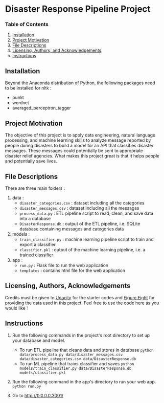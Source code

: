 # Disaster Response Pipeline Project

### Table of Contents

1. [Installation](#installation)
2. [Project Motivation](#motivation)
3. [File Descriptions](#files)
4. [Licensing, Authors, and Acknowledgements](#licensing)
5. [Instructions](#Instructions)

## Installation 

Beyond the Anaconda distribution of Python, the following packages need to be installed for nltk :
*   punkt
*   wordnet
*   averaged_perceptron_tagger

## Project Motivation

The objective of this project is to apply data engineering, natural language processing, and machine learning skills to analyze message reported by people during disasters to build a model for an API that classifies disaster messages.
These messages could potentially be sent to appropriate disaster relief agencies.
What makes this project great is that it helps people and potentially save lives.

## File Descriptions 

There are three main folders :
1. data :
   * `disaster_categories.csv` : dataset including all the categories
   * `disaster_messages.csv` : dataset including all the messages
   * `process_data.py` : ETL pipeline script to read, clean, and save data into a database
   * `DisasterResponse.db` : output of the ETL pipeline, i.e. SQLite database containing messages and categories data
2. models :
   * `train_classifier.py` : machine learning pipeline script to train and export a classifier
   * `classifier.pkl` : output of the machine learning pipeline, i.e. a trained classifier
3. app : 
   * `run.py` : Flask file to run the web application
   * `templates` : contains html file for the web application

## Licensing, Authors, Acknowledgements

Credits must be given to [Udacity](https://www.udacity.com/) for the starter codes and [Figure Eight](https://appen.com/) for providing the data used in this project.
Feel free to use the code here as you would like ! 

## Instructions

1. Run the following commands in the project's root directory to set up your database and model.

    - To run ETL pipeline that cleans data and stores in database
        `python data/process_data.py data/disaster_messages.csv   data/disaster_categories.csv data/DisasterResponse.db`
    - To run ML pipeline that trains classifier and saves
        `python models/train_classifier.py data/DisasterResponse.db  models/classifier.pkl`

2. Run the following command in the app's directory to run your web app.
        `python run.py`

3. Go to http://0.0.0.0:3001/